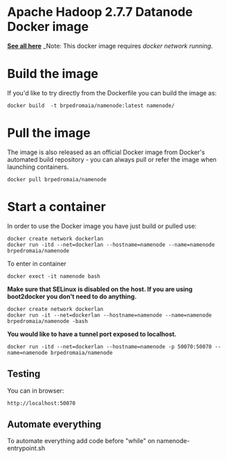 # Apache Hadoop 2.7.7 Datanode Docker image
**[See all here](https://hub.docker.com/r/brpedromaia/hadoop/)**
_Note: This docker image requires *docker network running*.


# Build the image

If you'd like to try directly from the Dockerfile you can build the image as:

```
docker build  -t brpedromaia/namenode:latest namenode/
```
# Pull the image

The image is also released as an official Docker image from Docker's automated build repository - you can always pull or refer the image when launching containers.

```
docker pull brpedromaia/namenode
```

# Start a container

In order to use the Docker image you have just build or pulled use:

```
docker create network dockerlan
docker run -itd --net=dockerlan --hostname=namenode --name=namenode brpedromaia/namenode
```

To enter in container

```
docker exect -it namenode bash
```

**Make sure that SELinux is disabled on the host. If you are using boot2docker you don't need to do anything.**

```
docker create network dockerlan
docker run -it --net=dockerlan --hostname=namenode --name=namenode brpedromaia/namenode -bash
```

**You would like to have a tunnel port exposed to localhost.**

```
docker run -itd --net=dockerlan --hostname=namenode -p 50070:50070 --name=namenode brpedromaia/namenode
```

## Testing

You can in browser:

```
http://localhost:50070 
```


## Automate everything

To automate everything add code before "while" on namenode-entrypoint.sh 